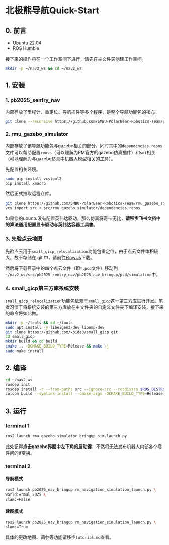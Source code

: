 # 北极熊导航Quick-Start

## 0. 前言

- Ubuntu 22.04
- ROS Humble

接下来的操作将在一个工作空间下进行，请先在主文件夹创建工作空间。

```bash
mkdir -p ~/nav2_ws && cd ~/nav2_ws
```

## 1. 安装

### 1. pb2025_sentry_nav

内部存放了里程计、重定位、导航插件等多个程序，是整个导航功能包的核心。

```bash
git clone --recursive https://github.com/SMBU-PolarBear-Robotics-Team/pb2025_sentry_nav.git src/pb2025_sentry_nav
```

### 2. rmu_gazebo_simulator

内部存放了该导航功能包与gazebo相关的部分，同时其中的``dependencies.repos``文件可以帮助配置``rmoss``（可以理解为RM官方的gazebo仿真插件）和``sdf``相关（可以理解为与gazebo仿真中机器人模型相关的工具）。

先配置相关环境。

```bash
sudo pip install vcstool2
pip install xmacro
```

然后正式拉取远程仓库。

```bash
git clone https://github.com/SMBU-PolarBear-Robotics-Team/rmu_gazebo_simulator.git src/rmu_gazebo_simulator
vcs import src < src/rmu_gazebo_simulator/dependencies.repos
```

如果您的ubuntu没有配置英伟达驱动，那么仿真将奇卡无比，**请移步飞书文档中的算法通用配置显卡驱动与英伟达容器工具箱**。

### 3. 先验点云地图

先验点云用于``small_gicp_relocalization``功能包重定位，由于点云文件体积较大，故不存储在 git 中，请前往[FlowUs](https://flowus.cn/lihanchen/share/87f81771-fc0c-4e09-a768-db01f4c136f4?code=4PP1RS)下载。

然后将下载目录中的四个点云文件（即``*.pcd``文件）移动到``~/nav2_ws/src/pb2025_sentry_nav/pb2025_nav_bringup/pcd/simulation``中。

### 4. small_gicp第三方库系统安装

``small_gicp_relocalization``功能包依赖于``small_gicp``这一第三方库进行开发。笔者习惯于将系统安装的第三方库放在主文件夹的自定义文件夹下编译安装，接下来的命令将如此做。

```bash
mkdir -p ~/tools && cd ~/tools
sudo apt install -y libeigen3-dev libomp-dev
git clone https://github.com/koide3/small_gicp.git
cd small_gicp
mkdir build && cd build
cmake .. -DCMAKE_BUILD_TYPE=Release && make -j
sudo make install
```

## 2. 编译

```bash
cd ~/nav2_ws
rosdep init 
rosdep install -r --from-paths src --ignore-src --rosdistro $ROS_DISTRO -y
colcon build --symlink-install --cmake-args -DCMAKE_BUILD_TYPE=Release
```

## 3. 运行

### terminal 1

```bash
ros2 launch rmu_gazebo_simulator bringup_sim.launch.py
```

此处记得**点击gazebo界面中左下角的启动键**，不然将无法发布机器人内部各个零件间的tf变换。

### terminal 2

#### 导航模式

```bash
ros2 launch pb2025_nav_bringup rm_navigation_simulation_launch.py \
world:=rmul_2025 \
slam:=False
```

#### 建图模式

```bash
ros2 launch pb2025_nav_bringup rm_navigation_simulation_launch.py \
slam:=True
```

具体的更改地图、调参等功能请移步``tutorial.md``查看。